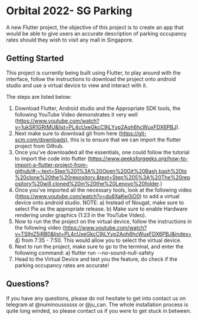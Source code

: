 # Orbital 2022- SG Parking

A new Flutter project, the objective of this project is to create an app that would be able to give users an accurate description of parking occupancy rates
should they wish to visit any mall in Singapore.

## Getting Started

This project is currently being built using Flutter, to play around with the interface, follow the instructions to download the project onto android studio and use a virtual device to view and interact with it.

The steps are listed below:
1. Download Flutter, Android studio and the Appropriate SDK tools, the following YouTube Video demonstrates it very well (https://www.youtube.com/watch?v=1ukSR1GRtMU&list=PL4cUxeGkcC9jLYyp2Aoh6hcWuxFDX6PBJ).
2. Next make sure to download git from here (https://git-scm.com/downloads), this is to ensure that we can import the flutter project from Github.
3. Once you've downloaded all the essentials, one could follow the tutorial to import the code into flutter (https://www.geeksforgeeks.org/how-to-import-a-flutter-project-from-github/#:~:text=Step%201%3A%20Open%20Git%20Bash,bash%20to%20clone%20the%20repository.&text=Step%205%3A%20The%20repository%20will,cloned%20in%20the%20Lenovo%20folder.)
4. Once you've imported all the necessary tools, look at the following video (https://www.youtube.com/watch?v=du8XaKw0jO0) to add a virtual device onto android studio. NOTE:
          a) Instead of Nougat, make sure to select Pie as the appropriate release.
          b) Make sure to enable Hardware rendering under graphics (1:23 in the YouTube Video).
5. Now to run the the project on the virtual device, follow the instructions in the following video (https://www.youtube.com/watch?v=TSIhiZ5jRB0&list=PL4cUxeGkcC9jLYyp2Aoh6hcWuxFDX6PBJ&index=4) from 7:35 - 7:50. This would allow you to select the virtual device.
6. Next to run the project, make sure to go to the terminal, and enter the following command:
        a) flutter run --no-sound-null-safety
7. Head to the Virtual Device and test you the feature, do check if the parking occupancy rates are accurate!

## Questions?
If you have any questions, please do not hesitate to get into contact us on telegram at @numinoussssss or @ju_can.
The whole installation process is quite long winded, so please contact us if you were to get stuck in between.

